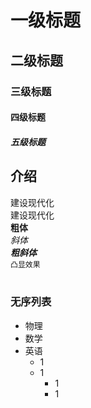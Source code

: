 # 一级标题
## 二级标题
### 三级标题
#### 四级标题
##### 五级标题

## 介绍
建设现代化<br>建设现代化<br>**粗体**<br>*斜体*<br>***粗斜体***<br>`凸显效果`<br><br>

### 无序列表
* 物理
* 数学
* 英语
  * 1
  * 1
    * 1
    * 1
